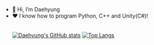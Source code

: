 - 👋 Hi, I’m Daehyung<br>
- ❤️ I know how to program Python, C++ and Unity(C#)!<br><br><br>
[![Daehyung's GitHub stats](https://github-readme-stats.vercel.app/api?username=dae-cmyk&count_private=true)](https://github.com/anuraghazra/github-readme-stats)
[![Top Langs](https://github-readme-stats.vercel.app/api/top-langs/?username=dae-cmyk)](https://github.com/anuraghazra/github-readme-stats)
<!---
dae-cmyk/dae-cmyk is a ✨ special ✨ repository because its `README.md` (this file) appears on your GitHub profile.
You can click the Preview link to take a look at your changes.
--->

